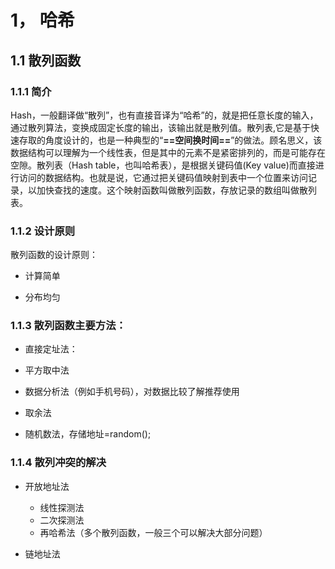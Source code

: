 # 1， 哈希

## 1.1 散列函数

### 1.1.1 简介

​		Hash，一般翻译做“散列”，也有直接音译为“哈希”的，就是把任意长度的输入，通过散列算法，变换成固定长度的输出，该输出就是散列值。
​		散列表,它是基于快速存取的角度设计的，也是一种典型的“**==空间换时间==**”的做法。顾名思义，该数据结构可以理解为一个线性表，但是其中的元素不是紧密排列的，而是可能存在空隙。
​       散列表（Hash table，也叫哈希表），是根据关键码值(Key value)而直接进行访问的数据结构。也就是说，它通过把关键码值映射到表中一个位置来访问记录，以加快查找的速度。这个映射函数叫做散列函数，存放记录的数组叫做散列表。

### 1.1.2 设计原则



散列函数的设计原则：

- 计算简单

- 分布均匀

### 1.1.3 散列函数主要方法：

- 直接定址法：

  [hashdemo]: （./HashTest.java）

- 平方取中法

- 数据分析法（例如手机号码），对数据比较了解推荐使用

- 取余法

- 随机数法，存储地址=random();

### 1.1.4 散列冲突的解决

- 开放地址法

  - 线性探测法
  - 二次探测法
  - 再哈希法（多个散列函数，一般三个可以解决大部分问题）

- 链地址法

  